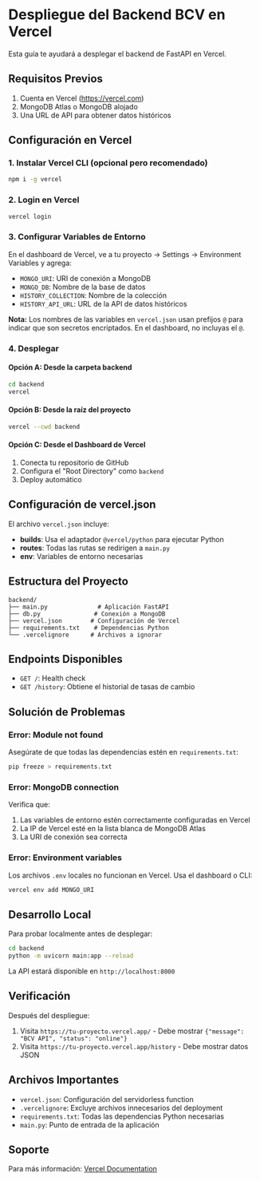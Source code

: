 # Despliegue del Backend BCV en Vercel

Esta guía te ayudará a desplegar el backend de FastAPI en Vercel.

## Requisitos Previos

1. Cuenta en Vercel (https://vercel.com)
2. MongoDB Atlas o MongoDB alojado
3. Una URL de API para obtener datos históricos

## Configuración en Vercel

### 1. Instalar Vercel CLI (opcional pero recomendado)

```bash
npm i -g vercel
```

### 2. Login en Vercel

```bash
vercel login
```

### 3. Configurar Variables de Entorno

En el dashboard de Vercel, ve a tu proyecto → Settings → Environment Variables y agrega:

- `MONGO_URI`: URI de conexión a MongoDB
- `MONGO_DB`: Nombre de la base de datos
- `HISTORY_COLLECTION`: Nombre de la colección
- `HISTORY_API_URL`: URL de la API de datos históricos

**Nota:** Los nombres de las variables en `vercel.json` usan prefijos `@` para indicar que son secretos encriptados. En el dashboard, no incluyas el `@`.

### 4. Desplegar

#### Opción A: Desde la carpeta backend

```bash
cd backend
vercel
```

#### Opción B: Desde la raíz del proyecto

```bash
vercel --cwd backend
```

#### Opción C: Desde el Dashboard de Vercel

1. Conecta tu repositorio de GitHub
2. Configura el "Root Directory" como `backend`
3. Deploy automático

## Configuración de vercel.json

El archivo `vercel.json` incluye:

- **builds**: Usa el adaptador `@vercel/python` para ejecutar Python
- **routes**: Todas las rutas se redirigen a `main.py`
- **env**: Variables de entorno necesarias

## Estructura del Proyecto

```
backend/
├── main.py              # Aplicación FastAPI
├── db.py               # Conexión a MongoDB
├── vercel.json        # Configuración de Vercel
├── requirements.txt    # Dependencias Python
└── .vercelignore      # Archivos a ignorar
```

## Endpoints Disponibles

- `GET /`: Health check
- `GET /history`: Obtiene el historial de tasas de cambio

## Solución de Problemas

### Error: Module not found

Asegúrate de que todas las dependencias estén en `requirements.txt`:

```bash
pip freeze > requirements.txt
```

### Error: MongoDB connection

Verifica que:
1. Las variables de entorno estén correctamente configuradas en Vercel
2. La IP de Vercel esté en la lista blanca de MongoDB Atlas
3. La URI de conexión sea correcta

### Error: Environment variables

Los archivos `.env` locales no funcionan en Vercel. Usa el dashboard o CLI:

```bash
vercel env add MONGO_URI
```

## Desarrollo Local

Para probar localmente antes de desplegar:

```bash
cd backend
python -m uvicorn main:app --reload
```

La API estará disponible en `http://localhost:8000`

## Verificación

Después del despliegue:

1. Visita `https://tu-proyecto.vercel.app/` - Debe mostrar `{"message": "BCV API", "status": "online"}`
2. Visita `https://tu-proyecto.vercel.app/history` - Debe mostrar datos JSON

## Archivos Importantes

- `vercel.json`: Configuración del servidorless function
- `.vercelignore`: Excluye archivos innecesarios del deployment
- `requirements.txt`: Todas las dependencias Python necesarias
- `main.py`: Punto de entrada de la aplicación

## Soporte

Para más información: [Vercel Documentation](https://vercel.com/docs)


